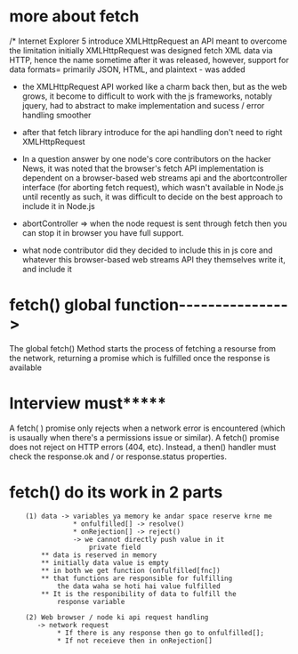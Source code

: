 # more about fetch  

/* 
Internet Explorer 5 introduce XMLHttpRequest an API meant to overcome the limitation initially XMLHttpRequest was designed fetch XML data via HTTP, hence the name sometime after it was released, however, support for data formats= primarily JSON, HTML, 
and plaintext - was added

* the XMLHttpRequest API worked like a charm back then,
but as the web grows, it become to difficult to work with
the js frameworks, notably jquery, had to abstract to
make implementation and sucess / error handling smoother

* after that fetch library introduce for the api  handling 
don't need to right XMLHttpRequest

* In a question answer by one node's core contributors 
on the hacker News, it was noted that the browser's 
fetch API implementation is dependent on a browser-based
web streams api and the abortcontroller interface (for aborting fetch request), which wasn't available in Node.js until recently as such, it was difficult to decide on the best approach to include it in Node.js

* abortController => when the node request is sent through fetch then you can stop it in browser you have full support.

* what node contributor did they decided to include this in js core and whatever this browser-based web streams API they themselves write it, and include it



# fetch() global function--------------->

The global fetch() Method starts the process of fetching 
a resourse from the network, returning a promise which is
fulfilled once the response is available

# **********Interview must***************

A fetch( ) promise only rejects when a network error is 
encountered (which is usaually when there's a permissions
issue or similar). A fetch() promise does not reject on HTTP errors (404, etc). Instead, a then() handler must check the response.ok and / or response.status properties.



# fetch() do its work in 2 parts
        (1) data -> variables ya memory ke andar space reserve krne me
                    * onfulfilled[] -> resolve()
                    * onRejection[] -> reject()
                    -> we cannot directly push value in it 
                        private field
            ** data is reserved in memory
            ** initially data value is empty 
            ** in both we get function (onfulfilled[fnc])
            ** that functions are responsible for fulfilling 
                the data waha se hoti hai value fulfilled
            ** It is the responibility of data to fulfill the 
                response variable

        (2) Web browser / node ki api request handling
           -> network request 
                * If there is any response then go to onfulfilled[];
                * If not receieve then in onRejection[]
